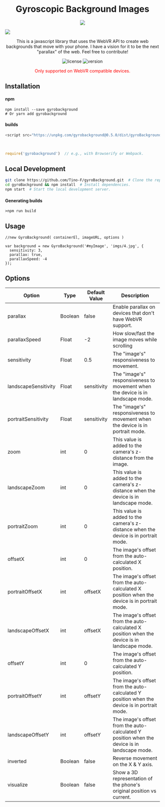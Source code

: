 <h1 align='center'>Gyroscopic Background Images</h1>
<p align='center'> <img src='http://gyroscopic-backgrounds.com/wp-content/uploads/2019/03/gyroBackground-400-1-e1551743354216.png'/> </p>

<p><img src='https://github.com/Tino-F/gyroBackground/blob/master/examples/imgs/demo.gif?raw=true' /></p>

<p align='center'>
This is a javascript library that uses the WebVR API to create web backgrounds that move with your phone. I have a vision for it to be the next "parallax" of the web. Feel free to contribute!
</p>

<p align='center'>
  <img src='https://img.shields.io/github/license/Tino-F/gyroBackground.svg' alt='license'/>
  <img src='https://img.shields.io/npm/v/gyrobackground.svg' alt='version'/>
</p>

<p align='center'><span style='color:red'>Only supported on WebVR compatible devices.</span></p>

## Installation

#### npm

```
npm install --save gyrobackground
# Or yarn add gyrobackground
```

#### builds

```js
<script src="https://unpkg.com/gyrobackground@0.5.0/dist/gyroBackground.min.js"></script>
```
<br/>

```js
require('gyrobackground')  // e.g., with Browserify or Webpack.
```

## Local Development

```sh
git clone https://github.com/Tino-F/gyroBackground.git  # Clone the repository.
cd gyroBackground && npm install  # Install dependencies.
npm start  # Start the local development server.
```

#### Generating builds
`>npm run build`

## Usage

```
//new GyroBackground( containerEl, imageURL, options )

var background = new GyroBackground('#myImage', 'imgs/4.jpg', {
  sensitivity: 3,
  parallax: true,
  parallaxSpeed: -4
});
```

## Options

|    Option   |  Type  | Default Value | Description |
|      --     |   --   |      --       |      --     |
| parallax | Boolean | false | Enable parallax on devices that don't have WebVR support. |
| parallaxSpeed | Float | -2 | How slow/fast the image moves while scrolling |
| sensitivity | Float | 0.5 | The "image's" responsiveness to movement. |
| landscapeSensitivity | Float | sensitivity | The "image's" responsiveness to movement when the device is in landscape mode. |
| portraitSensitivity | Float | sensitivity | The "image's" responsiveness to movement when the device is in portrait mode. |
| zoom | int | 0 | This value is added to the camera's z-distance from the image. |
| landscapeZoom | int | 0 | This value is added to the camera's z-distance when the device is in landscape mode. |
| portraitZoom | int | 0 | This value is added to the camera's z-distance when the device is in portrait mode. |
| offsetX | int | 0 | The image's offset from the auto-calculated X position. |
| portraitOffsetX | int | offsetX | The image's offset from the auto-calculated X position when the device is in portrait mode. |
| landscapeOffsetX | int | offsetX | The image's offset from the auto-calculated X position when the device is in landscape mode. |
| offsetY | int | 0 | The image's offset from the auto-calculated Y position. |
| portraitOffsetY | int | offsetY | The image's offset from the auto-calculated Y position when the device is in portrait mode. |
| landscapeOffsetY | int | offsetY | The image's offset from the auto-calculated Y position when the device is in landscape mode. |
| inverted | Boolean | false | Reverse movement on the X & Y axis. |
| visualize | Boolean | false | Show a 3D representation of the phone's original position vs current. |
